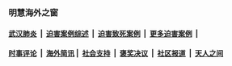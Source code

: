 
### 明慧海外之窗

####  [武汉肺炎](indexes/365.md?t=06171701) &nbsp;|&nbsp;  [迫害案例综述](indexes/328.md?t=06171701) &nbsp;|&nbsp; [迫害致死案例](indexes/277.md?t=06171701)  &nbsp;|&nbsp; [更多迫害案例](indexes/81.md?t=06171701)  &nbsp;|&nbsp; 
####  [时事评论](indexes/19.md?t=06171701) &nbsp;|&nbsp; [海外简讯](indexes/245.md?t=06171701)&nbsp;|&nbsp;  [社会支持](indexes/140.md?t=06171701) &nbsp;|&nbsp; [褒奖决议](indexes/282.md?t=06171701) &nbsp;|&nbsp; [社区报道](indexes/91.md?t=06171701)  &nbsp;|&nbsp; [天人之间](indexes/78.md?t=06171701) 

